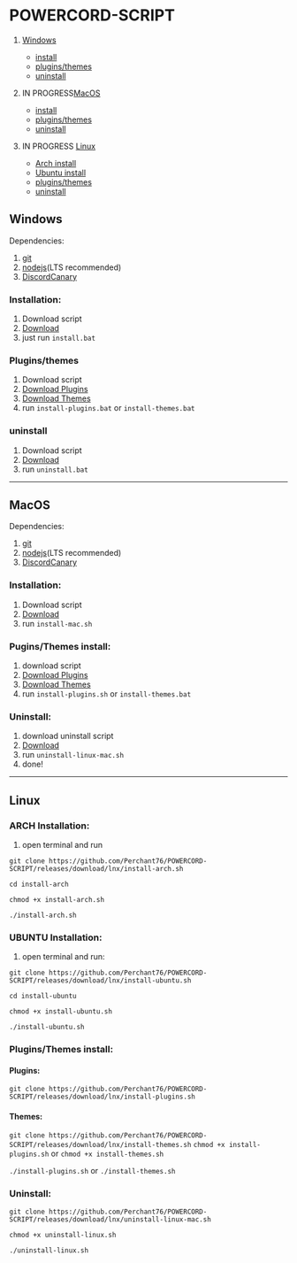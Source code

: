# POWERCORD-SCRIPT
1. [Windows](https://github.com/Perchant76/POWERCORD-SCRIPT#windows)
    - [install](https://github.com/Perchant76/POWERCORD-SCRIPT#installation)
    - [plugins/themes](https://github.com/Perchant76/POWERCORD-SCRIPT#pluginsthemes)
    - [uninstall](https://github.com/Perchant76/POWERCORD-SCRIPT#uninstall) 
2. IN PROGRESS[MacOS](https://github.com/Perchant76/POWERCORD-SCRIPT#macos)
    - [install](https://github.com/Perchant76/POWERCORD-SCRIPT#installation-1)
    - [plugins/themes](https://github.com/Perchant76/POWERCORD-SCRIPT#pluginsthemes-install)
    - [uninstall](https://github.com/Perchant76/POWERCORD-SCRIPT#uninstall-1)

3. IN PROGRESS [Linux]()
    - [Arch install](https://github.com/Perchant76/POWERCORD-SCRIPT#arch-installation)
    - [Ubuntu install](https://github.com/Perchant76/POWERCORD-SCRIPT#ubuntu-installation)
    - [plugins/themes](https://github.com/Perchant76/POWERCORD-SCRIPT#pluginsthemes-install)
    - [uninstall](https://github.com/Perchant76/POWERCORD-SCRIPT#uninstall-1)
## Windows
Dependencies:
1. [git](https://git-scm.com/downloads)
2. [nodejs](https://nodejs.org)(LTS recommended)
3. [DiscordCanary](https://discord.com/api/download/canary?platform=win)

### Installation:
1. Download script
2. [Download](https://github.com/Perchant76/POWERCORD-SCRIPT/releases/download/win/install-win.bat)
2. just run `install.bat`

### Plugins/themes
1. Download script
2. [Download Plugins](https://github.com/Perchant76/POWERCORD-SCRIPT/releases/download/win/install-plugins.bat)
3. [Download Themes](https://github.com/Perchant76/POWERCORD-SCRIPT/releases/download/win/install-themes.bat)
4. run `install-plugins.bat` or `install-themes.bat`
### uninstall
1. Download script
2. [Download](https://github.com/Perchant76/POWERCORD-SCRIPT/releases/download/win/uninstall-win.bat)
3. run `uninstall.bat`
---

## MacOS
Dependencies:
1. [git](https://git-scm.com/downloads)
2. [nodejs](https://nodejs.org)(LTS recommended)
3. [DiscordCanary](https://discord.com/api/download/canary?platform=osx)

### Installation: 
1. Download script
2. [Download](https://github.com/Perchant76/POWERCORD-SCRIPT/releases/download/mac/install-mac.sh)
3. run `install-mac.sh`
### Pugins/Themes install:
1. download script
2. [Download Plugins](https://github.com/Perchant76/POWERCORD-SCRIPT/releases/download/mac/install-plugins.sh)
3. [Download Themes](https://github.com/Perchant76/POWERCORD-SCRIPT/releases/download/mac/install-themes.sh)
4. run `install-plugins.sh` or `install-themes.bat`
### Uninstall: 
1. download uninstall script
2. [Download](https://github.com/Perchant76/POWERCORD-SCRIPT/releases/download/mac/uninstall-linux-mac.sh)
3. run `uninstall-linux-mac.sh`
4. done!

---

## Linux
### ARCH Installation:
1. open terminal and run

`git clone https://github.com/Perchant76/POWERCORD-SCRIPT/releases/download/lnx/install-arch.sh`

`cd install-arch`

`chmod +x install-arch.sh`

`./install-arch.sh`
### UBUNTU Installation:
1. open terminal and run:

`git clone https://github.com/Perchant76/POWERCORD-SCRIPT/releases/download/lnx/install-ubuntu.sh`

`cd install-ubuntu`

`chmod +x install-ubuntu.sh`

`./install-ubuntu.sh`
### Plugins/Themes install:
#### Plugins:
`git clone https://github.com/Perchant76/POWERCORD-SCRIPT/releases/download/lnx/install-plugins.sh`
#### Themes:
`git clone https://github.com/Perchant76/POWERCORD-SCRIPT/releases/download/lnx/install-themes.sh`
`chmod +x install-plugins.sh` or `chmod +x install-themes.sh `

`./install-plugins.sh` or `./install-themes.sh`
### Uninstall: 

`git clone https://github.com/Perchant76/POWERCORD-SCRIPT/releases/download/lnx/uninstall-linux-mac.sh`

`chmod +x uninstall-linux.sh`

`./uninstall-linux.sh`

